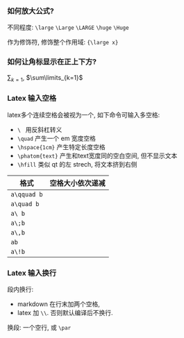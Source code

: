 ### 如何放大公式?

不同程度: `\large` `\Large` `\LARGE` `\huge` `\Huge`

作为修饰符, 修饰整个作用域: `{\large x}`

### 如何让角标显示在正上下方?

$\sum_{k=1}$, $\sum\limits_{k=1}$

### Latex 输入空格

latex多个连续空格会被视为一个, 如下命令可输入多空格:
- `\ `  用反斜杠转义
- `\quad` 产生一个 em 宽度空格
- `\hspace{1cm}` 产生特定长度空格
- `\phatom{text}` 产生和text宽度同的空白空间, 但不显示文本
- `\hfill` 类似 qt 的左 strech, 将文本挤到右侧

| 格式     | 空格大小依次递减 |
| -------- | ---------------- |
| `a\qquad b` |                  |
| `a\quad b`  |                  |
| `a\ b`     |                  |
| `a\;b`     |                  |
| `a\,b`     |                  |
| `ab`     |                  |
| `a\!b`         |                  |

### Latex 输入换行

段内换行: 
- markdown 在行末加两个空格, 
- latex 加 `\\`. 否则默认编译后不换行.

换段: 一个空行, 或 `\par`